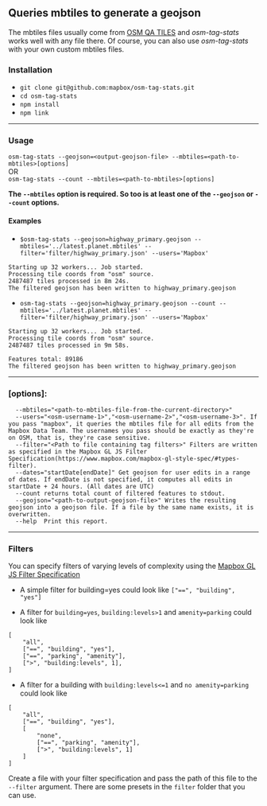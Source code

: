 ## Queries mbtiles to generate a geojson

The mbtiles files usually come from [OSM QA TILES](http://osmlab.github.io/osm-qa-tiles/) and _osm-tag-stats_ works well with any file there. Of course, you can also use _osm-tag-stats_ with your own custom mbtiles files.

### Installation

* `git clone git@github.com:mapbox/osm-tag-stats.git`
* `cd osm-tag-stats`
* `npm install`
* `npm link`

----------------------------------------------------------

### Usage
`osm-tag-stats --geojson=<output-geojson-file> --mbtiles=<path-to-mbtiles>[options]` <br />
 OR <br />
`osm-tag-stats --count --mbtiles=<path-to-mbtiles>[options]`

**The `--mbtiles` option is required. So too is at least one of the `--geojson` or `--count` options.**

#### Examples

* `$osm-tag-stats --geojson=highway_primary.geojson --mbtiles='../latest.planet.mbtiles' --filter='filter/highway_primary.json' --users='Mapbox'`
```
Starting up 32 workers... Job started.
Processing tile coords from "osm" source.
2487487 tiles processed in 8m 24s.
The filtered geojson has been written to highway_primary.geojson
```

* `osm-tag-stats --geojson=highway_primary.geojson --count --mbtiles='../latest.planet.mbtiles' --filter='filter/highway_primary.json' --users='Mapbox'`
```
Starting up 32 workers... Job started.
Processing tile coords from "osm" source.
2487487 tiles processed in 9m 58s.

Features total: 89186
The filtered geojson has been written to highway_primary.geojson
```

----------------------------------------------------------

### [options]:
````
  --mbtiles="<path-to-mbtiles-file-from-the-current-directory>"
  --users="<osm-username-1>","<osm-username-2>","<osm-username-3>". If you pass "mapbox", it queries the mbtiles file for all edits from the Mapbox Data Team. The usernames you pass should be exactly as they're on OSM, that is, they're case sensitive.
  --filter="<Path to file containing tag filters>" Filters are written as specified in the Mapbox GL JS Filter Specification(https://www.mapbox.com/mapbox-gl-style-spec/#types-filter).
  --dates="startDate[endDate]" Get geojson for user edits in a range of dates. If endDate is not specified, it computes all edits in startDate + 24 hours. (All dates are UTC)
  --count returns total count of filtered features to stdout.
  --geojson="<path-to-output-geojson-file>" Writes the resulting geojson into a geojson file. If a file by the same name exists, it is overwritten.
  --help  Print this report.
````
----------------------------------------------------------

### Filters

You can specify filters of varying levels of complexity using the [Mapbox GL JS Filter Specification](https://www.mapbox.com/mapbox-gl-style-spec/#types-filter)

* A simple filter for building=yes could look like
`["==", "building", "yes"]`

* A filter for `building=yes`, `building:levels>1` and `amenity=parking` could look like
```
[
	"all",
	["==", "building", "yes"],
	["==", "parking", "amenity"],
	[">", "building:levels", 1],
]
```

* A filter for a building with `building:levels<=1` and `no amenity=parking` could look like
```
[
	"all",
	["==", "building", "yes"],
	[
		"none",
		["==", "parking", "amenity"],
		[">", "building:levels", 1]
	]
]
```

Create a file with your filter specification and pass the path of this file to the `--filter` argument. There are some presets in the `filter` folder that you can use.
